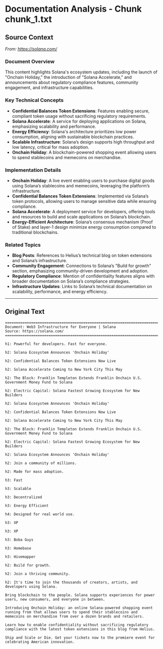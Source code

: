 # Documentation Analysis - Chunk chunk_1.txt

## Source Context
*From: https://solana.com/*

### Document Overview  
This content highlights Solana's ecosystem updates, including the launch of "Onchain Holiday," the introduction of "Solana Accelerate," and announcements about regulatory compliance features, community engagement, and infrastructure capabilities.  

### Key Technical Concepts  
- **Confidential Balances Token Extensions**: Features enabling secure, compliant token usage without sacrificing regulatory requirements.  
- **Solana Accelerate**: A service for deploying applications on Solana, emphasizing scalability and performance.  
- **Energy Efficiency**: Solana's architecture prioritizes low power consumption, aligning with sustainable blockchain practices.  
- **Scalable Infrastructure**: Solana’s design supports high throughput and low latency, critical for mass adoption.  
- **Onchain Holiday**: A blockchain-powered shopping event allowing users to spend stablecoins and memecoins on merchandise.  

### Implementation Details  
- **Onchain Holiday**: A live event enabling users to purchase digital goods using Solana’s stablecoins and memecoins, leveraging the platform’s infrastructure.  
- **Confidential Balances Token Extensions**: Implemented via Solana’s token protocols, allowing users to manage sensitive data while ensuring compliance.  
- **Solana Accelerate**: A deployment service for developers, offering tools and resources to build and scale applications on Solana’s blockchain.  
- **Energy-Efficient Architecture**: Solana’s consensus mechanism (Proof of Stake) and layer-1 design minimize energy consumption compared to traditional blockchains.  

### Related Topics  
- **Blog Posts**: References to Helius’s technical blog on token extensions and Solana’s infrastructure.  
- **Community Engagement**: Connections to Solana’s "Build for growth" section, emphasizing community-driven development and adoption.  
- **Regulatory Compliance**: Mention of confidentiality features aligns with broader documentation on Solana’s compliance strategies.  
- **Infrastructure Updates**: Links to Solana’s technical documentation on scalability, performance, and energy efficiency.

---

## Original Text
```
================================================================================
Document: Web3 Infrastructure for Everyone | Solana
Source: https://solana.com/
================================================================================

h1: Powerful for developers. Fast for everyone.

h2: Solana Ecosystem Announces 'Onchain Holiday'

h2: Confidential Balances Token Extensions Now Live

h2: Solana Accelerate Coming to New York City This May

h2: The Block: Franklin Templeton Extends Franklin Onchain U.S. Government Money Fund to Solana

h2: Electric Capital: Solana Fastest Growing Ecosystem for New Builders

h2: Solana Ecosystem Announces 'Onchain Holiday'

h2: Confidential Balances Token Extensions Now Live

h2: Solana Accelerate Coming to New York City This May

h2: The Block: Franklin Templeton Extends Franklin Onchain U.S. Government Money Fund to Solana

h2: Electric Capital: Solana Fastest Growing Ecosystem for New Builders

h2: Solana Ecosystem Announces 'Onchain Holiday'

h2: Join a community of millions.

h2: Made for mass adoption.

h3: Fast

h3: Scalable

h3: Decentralized

h3: Energy Efficient

h4: Designed for real world use.

h3: XP

h3: XP

h3: Boba Guys

h3: Homebase

h3: Hivemapper

h2: Build for growth.

h2: Join a thriving community.

h2: It's time to join the thousands of creators, artists, and developers using Solana.

Bring blockchain to the people. Solana supports experiences for power users, new consumers, and everyone in between.

Introducing Onchain Holiday: an online Solana-powered shopping event running from that allows users to spend their stablecoins and memecoins on merchandise from over a dozen brands and retailers.

Learn how to enable confidentiality without sacrificing regulatory compliance with the latest token extensions in this blog from Helius.

Ship and Scale or Die. Get your tickets now to the premiere event for celebrating American innovation.

```